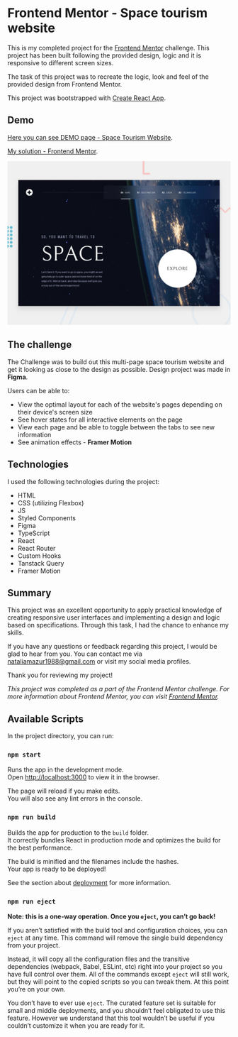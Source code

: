 # Frontend Mentor - Space tourism website

This is my completed project for the [Frontend Mentor](https://frontendmentor.io) challenge. This project has been built following the provided design, logic and it is responsive to different screen sizes.

The task of this project was to recreate the logic, look and feel of the provided design from Frontend Mentor.

This project was bootstrapped with [Create React App](https://github.com/facebook/create-react-app).

## Demo

[Here you can see DEMO page - Space Tourism Website](https://maxnatalia.github.io/space-tourism-website).

[My solution - Frontend Mentor](https://www.frontendmentor.io/solutions/responsive-spacetourismwebsite-with-animations-using-react-and-ts-MLm3eYXmKE).

![Design preview for the Space tourism website coding challenge](./preview.jpg)

## The challenge

The Challenge was to build out this multi-page space tourism website and get it looking as close to the design as possible. Design project was made in **Figma**.

Users can be able to:

- View the optimal layout for each of the website's pages depending on their device's screen size
- See hover states for all interactive elements on the page
- View each page and be able to toggle between the tabs to see new information
- See animation effects - **Framer Motion**

## Technologies

I used the following technologies during the project:

- HTML
- CSS (utilizing Flexbox)
- JS
- Styled Components
- Figma
- TypeScript
- React
- React Router
- Custom Hooks
- Tanstack Query
- Framer Motion

## Summary

This project was an excellent opportunity to apply practical knowledge of creating responsive user interfaces and implementing a design and logic based on specifications. Through this task, I had the chance to enhance my skills.

If you have any questions or feedback regarding this project, I would be glad to hear from you. You can contact me via nataliamazur1988@gmail.com or visit my social media profiles.

Thank you for reviewing my project!

_This project was completed as a part of the Frontend Mentor challenge. For more information about Frontend Mentor, you can visit [Frontend Mentor](https://frontendmentor.io)._

## Available Scripts

In the project directory, you can run:

### `npm start`

Runs the app in the development mode.\
Open [http://localhost:3000](http://localhost:3000) to view it in the browser.

The page will reload if you make edits.\
You will also see any lint errors in the console.

### `npm run build`

Builds the app for production to the `build` folder.\
It correctly bundles React in production mode and optimizes the build for the best performance.

The build is minified and the filenames include the hashes.\
Your app is ready to be deployed!

See the section about [deployment](https://facebook.github.io/create-react-app/docs/deployment) for more information.

### `npm run eject`

**Note: this is a one-way operation. Once you `eject`, you can’t go back!**

If you aren’t satisfied with the build tool and configuration choices, you can `eject` at any time. This command will remove the single build dependency from your project.

Instead, it will copy all the configuration files and the transitive dependencies (webpack, Babel, ESLint, etc) right into your project so you have full control over them. All of the commands except `eject` will still work, but they will point to the copied scripts so you can tweak them. At this point you’re on your own.

You don’t have to ever use `eject`. The curated feature set is suitable for small and middle deployments, and you shouldn’t feel obligated to use this feature. However we understand that this tool wouldn’t be useful if you couldn’t customize it when you are ready for it.
